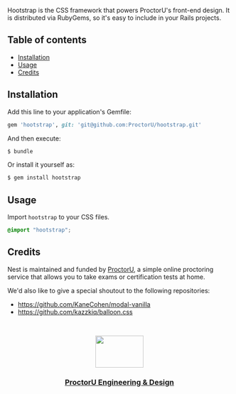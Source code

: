 Hootstrap is the CSS framework that powers ProctorU's front-end design. It is
distributed via RubyGems, so it's easy to include in your Rails projects.

## Table of contents

- [Installation](#installation)
- [Usage](#usage)
- [Credits](#credits)

## Installation
Add this line to your application's Gemfile:

```ruby
gem 'hootstrap', git: 'git@github.com:ProctorU/hootstrap.git'
```

And then execute:
```bash
$ bundle
```

Or install it yourself as:
```bash
$ gem install hootstrap
```

## Usage
Import `hootstrap` to your CSS files.

```scss
@import "hootstrap";
```

## Credits

Nest is maintained and funded by [ProctorU](https://twitter.com/ProctorU),
a simple online proctoring service that allows you to take exams or
certification tests at home.

We'd also like to give a special shoutout to the following repositories:
- https://github.com/KaneCohen/modal-vanilla
- https://github.com/kazzkiq/balloon.css

<br>

<p align="center">
  <a href="https://twitter.com/ProctorUEng">
    <img src="https://s3-us-west-2.amazonaws.com/dev-team-resources/procki-eyes.svg" width=108 height=72>
  </a>

  <h3 align="center">
    <a href="https://twitter.com/ProctorUEng">ProctorU Engineering & Design</a>
  </h3>
</p>
